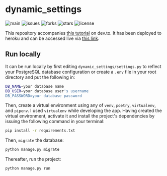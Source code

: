 # dynamic_settings

![main](https://github.com/Sirneij/django_dynamic_global_settings/actions/workflows/django.yml/badge.svg?branch=main)
![issues](https://img.shields.io/github/issues/Sirneij/django_dynamic_global_settings)
![forks](https://img.shields.io/github/forks/Sirneij/django_dynamic_global_settings)
![stars](https://img.shields.io/github/stars/Sirneij/django_dynamic_global_settings)
![license](https://img.shields.io/github/license/Sirneij/django_dynamic_global_settings)

This repository accompanies [this tutorial][1] on dev.to. It has been deployed to heroku and can be accessed live via [this link][2].

## Run locally

It can be run locally by first editing `dynamic_settings/settings.py` to reflect your PostgreSQL database configuration or create a `.env` file in your root directory and put the following in:

```bash
DB_NAME=your database name
DB_USER=your database user's username
DB_PASSWORD=your database password
```

Then, create a virtual environment using any of `venv`, `poetry`, `virtualenv`, and `pipenv`. I used `virtualenv` while developing the app. Having created the virtual environment, activate it and install the project's dependencies by issuing the following command in your terminal:

```bash
pip install -r requirements.txt
```

Then, `migrate` the database:

```bash
python manage.py migrate
```

Thereafter, run the project:

```bash
python manage.py run
```

[1]: https://dev.to/sirneij/making-django-global-settings-dynamic-the-singleton-design-pattern-25en 'Making Django Global Settings Dynamic: The Singleton Design Pattern'
[2]: https://dynamic-settings.herokuapp.com/ 'Live app version'
